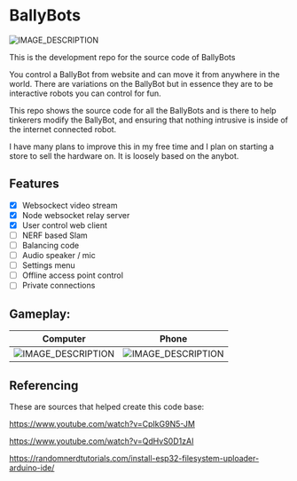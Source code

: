 # BallyBots

![IMAGE_DESCRIPTION](https://i.imgur.com/ZwCYrrB.jpeg)


This is the development repo for the source code of BallyBots

You control a BallyBot from website and can move it from anywhere in the world. There are variations on the BallyBot but in essence they are to be interactive robots you can control for fun.

This repo shows the source code for all the BallyBots and is there to help tinkerers modify the BallyBot, and ensuring that nothing intrusive is inside of the internet connected robot.

I have many plans to improve this in my free time and I plan on starting a store to sell the hardware on. It is loosely based on the anybot.

## Features

- [x] Websockect video stream
- [X] Node websocket relay server
- [x] User control web client
- [ ] NERF based Slam
- [ ] Balancing code
- [ ] Audio speaker / mic
- [ ] Settings menu
- [ ] Offline access point control
- [ ] Private connections

## Gameplay:
Computer             |  Phone
:-------------------------:|:-------------------------:
![IMAGE_DESCRIPTION](https://i.imgur.com/0FqcWRH.jpg)  | ![IMAGE_DESCRIPTION](https://i.imgur.com/E5sQRxn.png)



## Referencing
These are sources that helped create this code base:

https://www.youtube.com/watch?v=CpIkG9N5-JM

https://www.youtube.com/watch?v=QdHvS0D1zAI

https://randomnerdtutorials.com/install-esp32-filesystem-uploader-arduino-ide/

